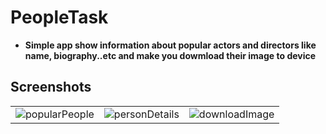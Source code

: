 # PeopleTask
 
* __Simple app show information about popular actors and directors  like name, biography..etc and make you dowmload their image to device__


## Screenshots
|   | | |
| :---: |:---:| :---:|
|   ![popularPeople](https://user-images.githubusercontent.com/18370055/99242236-8f5c3900-2807-11eb-9b22-8d6b1bec22bb.PNG) | ![personDetails](https://user-images.githubusercontent.com/18370055/99242231-8d927580-2807-11eb-892f-ecc523924185.PNG) | ![downloadImage](https://user-images.githubusercontent.com/18370055/99242240-8ff4cf80-2807-11eb-93b5-d82ebf49bddc.PNG) |





